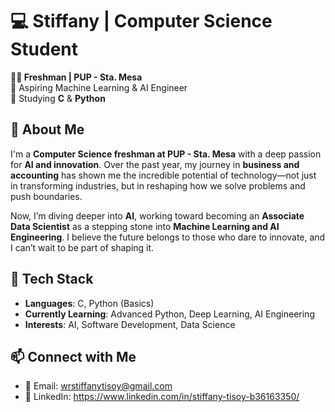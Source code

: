 # 💻 Stiffany | Computer Science Student  
**👩‍💻 Freshman | PUP - Sta. Mesa**  
🔹 Aspiring Machine Learning & AI Engineer  
🔹 Studying **C** & **Python**  

## 🚀 About Me  
I'm a **Computer Science freshman at PUP - Sta. Mesa** with a deep passion for **AI and innovation**. Over the past year, my journey in **business and accounting** has shown me the incredible potential of technology—not just in transforming industries, but in reshaping how we solve problems and push boundaries.    

Now, I’m diving deeper into **AI**, working toward becoming an **Associate Data Scientist** as a stepping stone into **Machine Learning and AI Engineering**. I believe the future belongs to those who dare to innovate, and I can’t wait to be part of shaping it.  


## 🔧 Tech Stack  
- **Languages**: C, Python (Basics)  
- **Currently Learning**: Advanced Python, Deep Learning, AI Engineering  
- **Interests**: AI, Software Development, Data Science  

## 📫 Connect with Me  
- 📩 Email: wrstiffanytisoy@gmail.com
- 🔗 LinkedIn: https://www.linkedin.com/in/stiffany-tisoy-b36163350/
